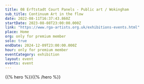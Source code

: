 ```yaml
---
title: 08 Erftstadt Court Panels - Public art / Wokingham
sub_title: Continuum Art in the flow
date: 2022-08-11T16:37:43.860Z
startDate: 2023-08-08T23:00:00.000Z
link: "https://www.rga-artists.org.uk/exhibitions-events.html"
place: Home
org: only for premium member
solo: true
endDate: 2024-12-09T23:00:00.000Z
hour: only for premium member
eventCategory: exhibition
layout: event
events: event
---
```


{{% hero %}}{{% /hero %}}
